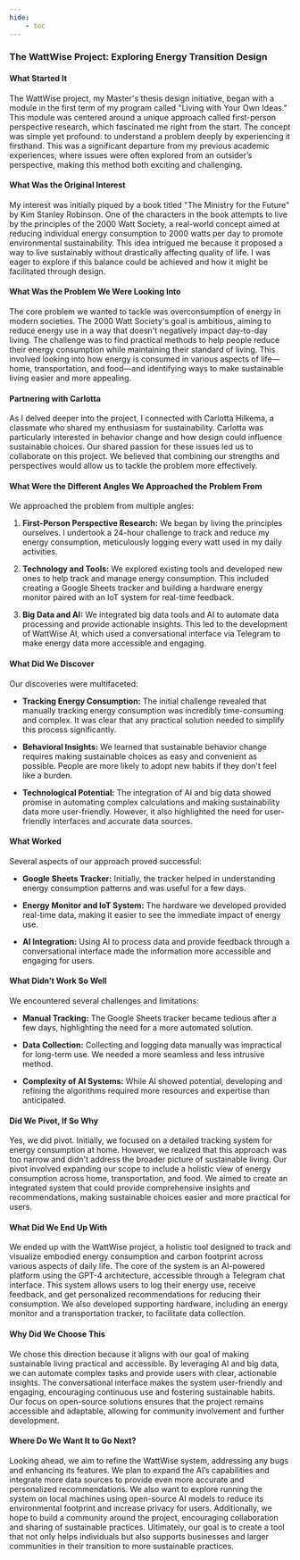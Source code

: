 ```yaml
---
hide:
    - toc
---
```


### The WattWise Project: Exploring Energy Transition Design

#### What Started It

The WattWise project, my Master's thesis design initiative, began with a module in the first term of my program called "Living with Your Own Ideas." This module was centered around a unique approach called first-person perspective research, which fascinated me right from the start. The concept was simple yet profound: to understand a problem deeply by experiencing it firsthand. This was a significant departure from my previous academic experiences, where issues were often explored from an outsider’s perspective, making this method both exciting and challenging.

#### What Was the Original Interest

My interest was initially piqued by a book titled "The Ministry for the Future" by Kim Stanley Robinson. One of the characters in the book attempts to live by the principles of the 2000 Watt Society, a real-world concept aimed at reducing individual energy consumption to 2000 watts per day to promote environmental sustainability. This idea intrigued me because it proposed a way to live sustainably without drastically affecting quality of life. I was eager to explore if this balance could be achieved and how it might be facilitated through design.

#### What Was the Problem We Were Looking Into

The core problem we wanted to tackle was overconsumption of energy in modern societies. The 2000 Watt Society's goal is ambitious, aiming to reduce energy use in a way that doesn't negatively impact day-to-day living. The challenge was to find practical methods to help people reduce their energy consumption while maintaining their standard of living. This involved looking into how energy is consumed in various aspects of life—home, transportation, and food—and identifying ways to make sustainable living easier and more appealing.

#### Partnering with Carlotta

As I delved deeper into the project, I connected with Carlotta Hilkema, a classmate who shared my enthusiasm for sustainability. Carlotta was particularly interested in behavior change and how design could influence sustainable choices. Our shared passion for these issues led us to collaborate on this project. We believed that combining our strengths and perspectives would allow us to tackle the problem more effectively.

#### What Were the Different Angles We Approached the Problem From

We approached the problem from multiple angles:

1. **First-Person Perspective Research:** We began by living the principles ourselves. I undertook a 24-hour challenge to track and reduce my energy consumption, meticulously logging every watt used in my daily activities.
   
2. **Technology and Tools:** We explored existing tools and developed new ones to help track and manage energy consumption. This included creating a Google Sheets tracker and building a hardware energy monitor paired with an IoT system for real-time feedback.

3. **Big Data and AI:** We integrated big data tools and AI to automate data processing and provide actionable insights. This led to the development of WattWise AI, which used a conversational interface via Telegram to make energy data more accessible and engaging.

#### What Did We Discover

Our discoveries were multifaceted:

- **Tracking Energy Consumption:** The initial challenge revealed that manually tracking energy consumption was incredibly time-consuming and complex. It was clear that any practical solution needed to simplify this process significantly.
  
- **Behavioral Insights:** We learned that sustainable behavior change requires making sustainable choices as easy and convenient as possible. People are more likely to adopt new habits if they don't feel like a burden.

- **Technological Potential:** The integration of AI and big data showed promise in automating complex calculations and making sustainability data more user-friendly. However, it also highlighted the need for user-friendly interfaces and accurate data sources.

#### What Worked

Several aspects of our approach proved successful:

- **Google Sheets Tracker:** Initially, the tracker helped in understanding energy consumption patterns and was useful for a few days.

- **Energy Monitor and IoT System:** The hardware we developed provided real-time data, making it easier to see the immediate impact of energy use.

- **AI Integration:** Using AI to process data and provide feedback through a conversational interface made the information more accessible and engaging for users.

#### What Didn’t Work So Well

We encountered several challenges and limitations:

- **Manual Tracking:** The Google Sheets tracker became tedious after a few days, highlighting the need for a more automated solution.
  
- **Data Collection:** Collecting and logging data manually was impractical for long-term use. We needed a more seamless and less intrusive method.

- **Complexity of AI Systems:** While AI showed potential, developing and refining the algorithms required more resources and expertise than anticipated.

#### Did We Pivot, If So Why

Yes, we did pivot. Initially, we focused on a detailed tracking system for energy consumption at home. However, we realized that this approach was too narrow and didn't address the broader picture of sustainable living. Our pivot involved expanding our scope to include a holistic view of energy consumption across home, transportation, and food. We aimed to create an integrated system that could provide comprehensive insights and recommendations, making sustainable choices easier and more practical for users.

#### What Did We End Up With

We ended up with the WattWise project, a holistic tool designed to track and visualize embodied energy consumption and carbon footprint across various aspects of daily life. The core of the system is an AI-powered platform using the GPT-4 architecture, accessible through a Telegram chat interface. This system allows users to log their energy use, receive feedback, and get personalized recommendations for reducing their consumption. We also developed supporting hardware, including an energy monitor and a transportation tracker, to facilitate data collection.

#### Why Did We Choose This

We chose this direction because it aligns with our goal of making sustainable living practical and accessible. By leveraging AI and big data, we can automate complex tasks and provide users with clear, actionable insights. The conversational interface makes the system user-friendly and engaging, encouraging continuous use and fostering sustainable habits. Our focus on open-source solutions ensures that the project remains accessible and adaptable, allowing for community involvement and further development.

#### Where Do We Want It to Go Next?

Looking ahead, we aim to refine the WattWise system, addressing any bugs and enhancing its features. We plan to expand the AI’s capabilities and integrate more data sources to provide even more accurate and personalized recommendations. We also want to explore running the system on local machines using open-source AI models to reduce its environmental footprint and increase privacy for users. Additionally, we hope to build a community around the project, encouraging collaboration and sharing of sustainable practices. Ultimately, our goal is to create a tool that not only helps individuals but also supports businesses and larger communities in their transition to more sustainable practices.






